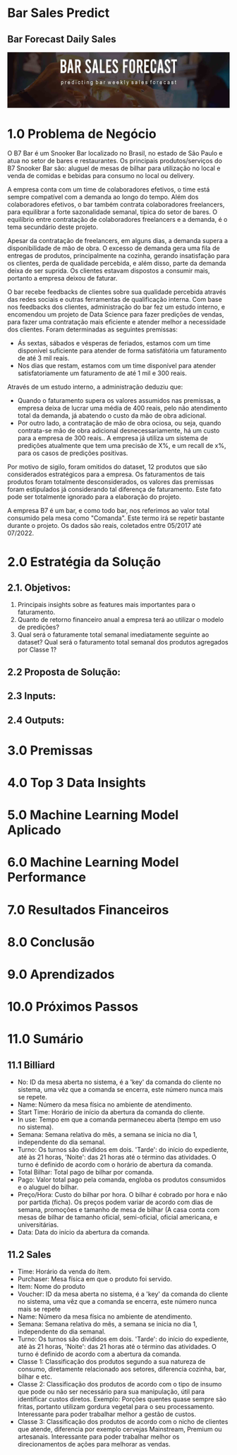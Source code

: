 # Bar Sales Predict
## Bar Forecast Daily Sales
![](img/capa_model.jpg)
# 1.0 Problema de Negócio
O B7 Bar é um Snooker Bar localizado no Brasil, no estado de São Paulo e atua no setor de bares e restaurantes. Os principais produtos/serviços do B7 Snooker Bar são: aluguel de mesas de bilhar para utilização no local e venda de comidas e bebidas para consumo no local ou delivery.

A empresa conta com um time de colaboradores efetivos, o time está sempre compatível com a demanda ao longo do tempo. Além dos colaboradores efetivos, o bar também contrata colaboradores freelancers, para equilibrar a forte sazonalidade semanal, típica do setor de bares. O equilíbrio entre contratação de colaboradores freelancers e a demanda, é o tema secundário deste projeto.

Apesar da contratação de freelancers, em alguns dias, a demanda supera a disponibilidade de mão de obra. O excesso de demanda gera uma fila de entregas de produtos, principalmente na cozinha, gerando insatisfação para os clientes, perda de qualidade percebida, e além disso, parte da demanda deixa de ser suprida. Os clientes estavam dispostos a consumir mais, portanto a empresa deixou de faturar. 

O bar recebe feedbacks de clientes sobre sua qualidade percebida através das redes sociais e outras ferramentas de qualificação interna. Com base nos feedbacks dos clientes, administração do bar fez um estudo interno, e encomendou um projeto de Data Science para fazer predições de vendas, para fazer uma contratação mais eficiente e atender melhor a necessidade dos clientes. Foram determinadas as seguintes premissas:
* Ás sextas, sábados e vésperas de feriados, estamos com um time disponível suficiente para atender de forma satisfátória um faturamento de até 3 mil reais.
* Nos dias que restam, estamos com um time disponível para atender satisfatoriamente um faturamento de até 1 mil e 300 reais.

Através de um estudo interno, a administração deduziu que:
* Quando o faturamento supera os valores assumidos nas premissas, a empresa deixa de lucrar uma média de 400 reais, pelo não atendimento total da demanda, já abatendo o custo da mão de obra adicional.
* Por outro lado, a contratação de mão de obra ociosa, ou seja, quando contrata-se mão de obra adicional desnecessariamente, há um custo para a empresa de 300 reais.. A empresa já utiliza um sistema de predições atualmente que tem uma precisão de X%, e um recall de x%, para os casos de predições positivas.

Por motivo de sigilo, foram omitidos do dataset, 12 produtos que são considerados estratégicos para a empresa. Os faturamentos de tais produtos foram totalmente desconsiderados, os valores das premissas foram estipulados já considerando tal diferença de faturamento. Este fato pode ser totalmente ignorado para a elaboração do projeto.

A empresa B7 é um bar, e como todo bar, nos referimos ao valor total consumido pela mesa como "Comanda". Este termo irá se repetir bastante durante o projeto. Os dados são reais, coletados entre 05/2017 até 07/2022.

# 2.0 Estratégia da Solução
## 2.1. Objetivos:
1. Principais insights sobre as features mais importantes para o faturamento.
2. Quanto de retorno financeiro anual a empresa terá ao utilizar o modelo de predições?
3. Qual será o faturamente total semanal imediatamente seguinte ao dataset? Qual será o faturamento total semanal dos produtos agregados por Classe 1?

## 2.2 Proposta de Solução:
## 2.3 Inputs:
## 2.4 Outputs:

# 3.0 Premissas
# 4.0 Top 3 Data Insights
# 5.0 Machine Learning Model Aplicado
# 6.0 Machine Learning Model Performance
# 7.0 Resultados Financeiros
# 8.0 Conclusão
# 9.0 Aprendizados
# 10.0 Próximos Passos
# 11.0 Sumário
## 11.1 Billiard
* No: ID da mesa aberta no sistema, é a 'key' da comanda do cliente no sistema, uma vêz que a comanda se encerra, este número nunca mais se repete.
* Name: Número da mesa física no ambiente de atendimento.
* Start Time: Horário de início da abertura da comanda do cliente.
* In use: Tempo em que a comanda permaneceu aberta (tempo em uso no sistema).
* Semana: Semana relativa do mês, a semana se inicia no dia 1, independente do dia semanal.
* Turno: Os turnos são divididos em dois. 'Tarde': do início do expediente, até às 21 horas, 'Noite': das 21 horas até o término das atividades. O turno é definido de acordo com o horário de abertura da comanda.
* Total Bilhar: Total pago de bilhar por comanda.
* Pago: Valor total pago pela comanda, engloba os produtos consumidos e o aluguel do bilhar.
* Preço/Hora: Custo do bilhar por hora. O bilhar é cobrado por hora e não por partida (ficha). Os preços podem variar de acordo com dias de semana, promoções e tamanho de mesa de bilhar (A casa conta com mesas de bilhar de tamanho oficial, semi-oficial, oficial americana, e universitárias.
* Data: Data do início da abertura da comanda.
## 11.2 Sales
* Time: Horário da venda do ítem.
* Purchaser: Mesa física em que o produto foi servido.
* Item: Nome do produto
* Voucher: ID da mesa aberta no sistema, é a 'key' da comanda do cliente no sistema, uma vêz que a comanda se encerra, este número nunca mais se repete
* Name: Número da mesa física no ambiente de atendimento.
* Semana: Semana relativa do mês, a semana se inicia no dia 1, independente do dia semanal.
* Turno: Os turnos são divididos em dois. 'Tarde': do início do expediente, até às 21 horas, 'Noite': das 21 horas até o término das atividades. O turno é definido de acordo com a abertura da comanda.
* Classe 1: Classificação dos produtos segundo a sua natureza de consumo, diretamente relacionado aos setores, diferencia cozinha, bar, bilhar e etc.
* Classe 2: Classificação dos produtos de acordo com o tipo de insumo que pode ou não ser necessário para sua manipulação, útil para identificar custos diretos. Exemplo: Porções quentes quase sempre são fritas, portanto utilizam gordura vegetal para o seu processamento. Interessante para poder trabalhar melhor a gestão de custos.
* Classe 3: Classificação dos produtos de acordo com o nicho de clientes que atende, diferencia por exemplo cervejas Mainstream, Premium ou artesanais. Interessante para poder trabalhar melhor os direcionamentos de ações para melhorar as vendas.
